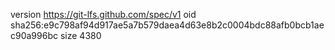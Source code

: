 version https://git-lfs.github.com/spec/v1
oid sha256:e9c798af94d917ae5a7b579daea4d63e8b2c0004bdc88afb0bcb1aec90a996bc
size 4380
